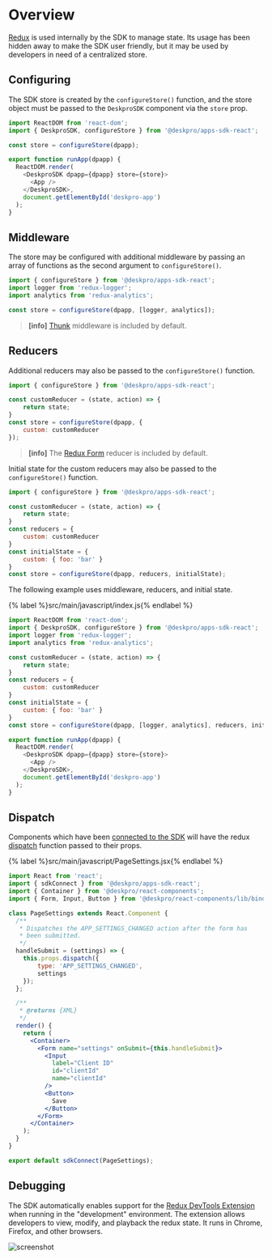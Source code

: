 Overview
========
[Redux](http://redux.js.org/) is used internally by the SDK to manage state. Its usage has been hidden away to make the SDK user friendly, but it may be used by developers in need of a centralized store.

## Configuring
The SDK store is created by the `configureStore()` function, and the store object must be passed to the `DeskproSDK` component via the `store` prop.

```js
import ReactDOM from 'react-dom';
import { DeskproSDK, configureStore } from '@deskpro/apps-sdk-react';

const store = configureStore(dpapp);

export function runApp(dpapp) {
  ReactDOM.render(
    <DeskproSDK dpapp={dpapp} store={store}>
      <App />
    </DeskproSDK>,
    document.getElementById('deskpro-app')
  );
}
```

## Middleware
The store may be configured with additional middleware by passing an array of functions as the second argument to `configureStore()`.

```js
import { configureStore } from '@deskpro/apps-sdk-react';
import logger from 'redux-logger';
import analytics from 'redux-analytics';

const store = configureStore(dpapp, [logger, analytics]);
```

> **[info]**
> [Thunk](https://github.com/gaearon/redux-thunk) middleware is included by default.

## Reducers
Additional reducers may also be passed to the `configureStore()` function.

```js
import { configureStore } from '@deskpro/apps-sdk-react';

const customReducer = (state, action) => {
    return state;
}
const store = configureStore(dpapp, {
    custom: customReducer
});
```

> **[info]**
> The [Redux Form](https://redux-form.com/7.1.0/) reducer is included by default.

Initial state for the custom reducers may also be passed to the `configureStore()` function.

```js
import { configureStore } from '@deskpro/apps-sdk-react';

const customReducer = (state, action) => {
    return state;
}
const reducers = {
    custom: customReducer
}
const initialState = {
    custom: { foo: 'bar' }
}
const store = configureStore(dpapp, reducers, initialState);
```

The following example uses middleware, reducers, and initial state.

{% label %}src/main/javascript/index.js{% endlabel %}
```js
import ReactDOM from 'react-dom';
import { DeskproSDK, configureStore } from '@deskpro/apps-sdk-react';
import logger from 'redux-logger';
import analytics from 'redux-analytics';

const customReducer = (state, action) => {
    return state;
}
const reducers = {
    custom: customReducer
}
const initialState = {
    custom: { foo: 'bar' }
}
const store = configureStore(dpapp, [logger, analytics], reducers, initialState);

export function runApp(dpapp) {
  ReactDOM.render(
    <DeskproSDK dpapp={dpapp} store={store}>
      <App />
    </DeskproSDK>,
    document.getElementById('deskpro-app')
  );
}
```

## Dispatch
Components which have been [connected to the SDK](/api/props/connecting.md) will have the redux [dispatch](http://redux.js.org/docs/api/Store.html#dispatch) function passed to their props.

{% label %}src/main/javascript/PageSettings.jsx{% endlabel %}
```jsx
import React from 'react';
import { sdkConnect } from '@deskpro/apps-sdk-react';
import { Container } from '@deskpro/react-components';
import { Form, Input, Button } from '@deskpro/react-components/lib/bindings/redux-form';

class PageSettings extends React.Component {
  /**
   * Dispatches the APP_SETTINGS_CHANGED action after the form has
   * been submitted.
   */
  handleSubmit = (settings) => {
    this.props.dispatch({
        type: 'APP_SETTINGS_CHANGED',
        settings
    });
  };

  /**
   * @returns {XML}
   */
  render() {
    return (
      <Container>
        <Form name="settings" onSubmit={this.handleSubmit}>
          <Input
            label="Client ID"
            id="clientId"
            name="clientId"
          />
          <Button>
            Save
          </Button>
        </Form>
      </Container>
    );
  }
}

export default sdkConnect(PageSettings);
```

## Debugging
The SDK automatically enables support for the [Redux DevTools Extension](https://github.com/zalmoxisus/redux-devtools-extension) when running in the "development" environment. The extension allows developers to view, modify, and playback the redux state. It runs in Chrome, Firefox, and other browsers.

![screenshot](https://cloud.githubusercontent.com/assets/7957859/18002950/aacb82fc-6b93-11e6-9ae9-609862c18302.png)

